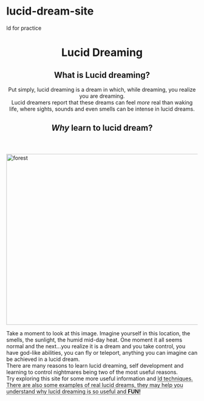 # lucid-dream-site
ld for practice
<!DOCTYPE html>
<html lang="en" dir="ltr">
  <head>
    <title>Lucid Dreaming</title>
    
  </head>
  
  <body>
  <header>
    <h1>Lucid Dreaming</h1>
    <h2>What is <b>Lucid dreaming?</b></h2>
    <p>Put simply, lucid dreaming is a dream in which, while dreaming, you realize you are dreaming. <br>
      Lucid dreamers report that these dreams can feel <em>more</em> real than waking life, where sights, sounds and even smells can be intense in lucid dreams.</p>
    <h2><em>Why</em> learn to lucid dream?</h2>
    </header>
    <img src="20190315_131749.jpg" alt="forest" height='450' width='850'>
    <p>Take a moment to look at this image. Imagine yourself in this location, the smells, the sunlight, the humid mid-day heat. One moment it all seems normal and the next...you realize it is a dream and you take control, you have god-like abilities, you can fly or teleport, anything you can imagine can be achieved in a lucid dream.<br>
     There are many reasons to learn lucid dreaming, self development and learning to control nightmares being two of the most useful reasons. <br>
  Try exploring this site for some more useful information and <abbr title="lucid dreaming">ld<abbr> techniques. <br> There are also some examples of real lucid dreams, they may help you understand why lucid dreaming is so useful and <b>FUN!</b></p>
    
  
  
  
  
  </body>

